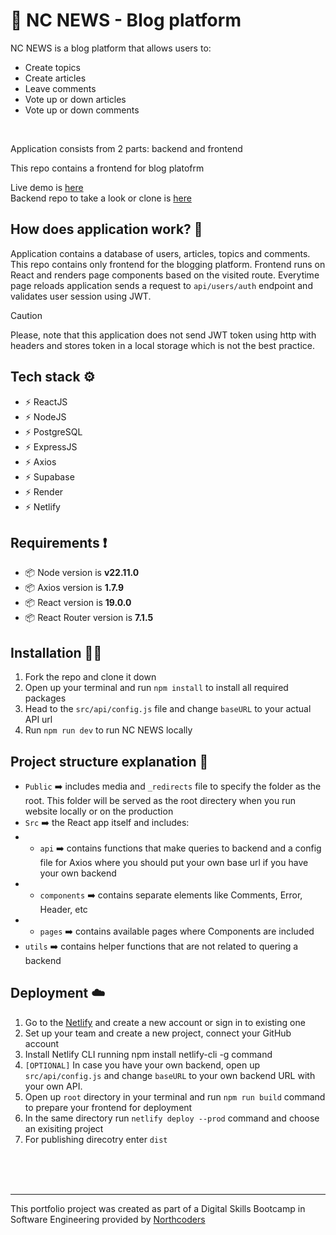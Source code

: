 # 📝 NC NEWS - Blog platform
NC NEWS is a blog platform that allows users to:
- Create topics
- Create articles
- Leave comments
- Vote up or down articles
- Vote up or down comments
<br />

Application consists from 2 parts: backend and frontend
<br />

This repo contains a frontend for blog platofrm
<br />

Live demo is [here](https://news-by-max-kly.netlify.app/)<br />
Backend repo to take a look or clone is [here](https://github.com/max-kly/nc-news)

## How does application work? 🔧
Application contains a database of users, articles, topics and comments. This repo contains only frontend for the blogging platform. Frontend runs on React and renders page components based on the visited route. Everytime page reloads application sends a request to `api/users/auth` endpoint and validates user session using JWT. <br />
> [!CAUTION]
> Please, note that this application does not send JWT token using http with headers and stores token in a local storage which is not the best practice.
## Tech stack ⚙️
- ⚡ ReactJS
- ⚡ NodeJS
- ⚡ PostgreSQL
- ⚡ ExpressJS
- ⚡ Axios
- ⚡ Supabase
- ⚡ Render
- ⚡ Netlify
## Requirements ❗️
- 📦 Node version is **v22.11.0**
- 📦 Axios version is **1.7.9**
- 📦 React version is **19.0.0**
- 📦 React Router version is **7.1.5**<br />
## Installation 👨‍💻
1. Fork the repo and clone it down
2. Open up your terminal and run `npm install` to install all required packages
3. Head to the `src/api/config.js` file and change `baseURL` to your actual API url
3. Run `npm run dev` to run NC NEWS locally
## Project structure explanation 📁
- `Public` ➡️ includes media and `_redirects` file to specify the folder as the root. This folder will be served as the root directery when you run website locally or on the production<br />
- `Src` ➡️ the React app itself and includes:
- - `api` ➡️ contains functions that make queries to backend and a config file for Axios where you should put your own base url if you have your own backend
- - `components` ➡️ contains separate elements like Comments, Error, Header, etc
- - `pages` ➡️ contains available pages where Components are included
- `utils` ➡️ contains helper functions that are not related to quering a backend
## Deployment ☁️
1. Go to the [Netlify](https://www.netlify.com) and create a new account or sign in to existing one
2. Set up your team and create a new project, connect your GitHub account
3. Install Netlify CLI running npm install netlify-cli -g command
4. `[OPTIONAL]` In case you have your own backend, open up `src/api/config.js` and change `baseURL` to your own backend URL with your own API.
5. Open up `root` directory in your terminal and run `npm run build` command to prepare your frontend for deployment
6. In the same directory run `netlify deploy --prod` command and choose an exisiting project
7. For publishing direcotry enter `dist`
<br />
<br />
<br />

---
This portfolio project was created as part of a Digital Skills Bootcamp in Software Engineering provided by [Northcoders](https://northcoders.com)
